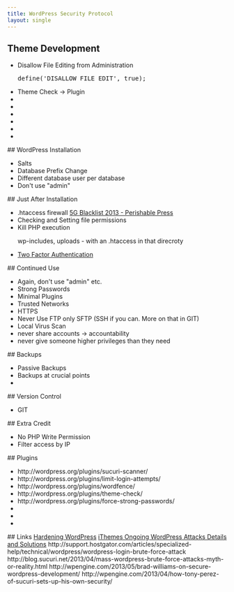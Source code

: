 ```yaml
---
title: WordPress Security Protocol
layout: single
---
```


## Theme Development
<ul>
	<li>Disallow File Editing from Administration <pre>define('DISALLOW_FILE_EDIT', true);</pre></li>
	<li>Theme Check -> Plugin</li>
	<li></li>
	<li></li>
	<li></li>
	<li></li>
	<li></li>
	<li></li>
</ul>
## WordPress Installation
<ul>
	<li>Salts</li>
	<li>Database Prefix Change</li>
	<li>Different database user per database</li>
	<li>Don't use "admin"</li>
</ul>
## Just After Installation
<ul>
	<li>.htaccess firewall <a href="http://perishablepress.com/5g-blacklist-2013/">5G Blacklist 2013 - Perishable Press</a></li>
	<li>Checking and Setting file permissions</li>
	<li>Kill PHP execution
		<p>wp-includes, uploads - with an .htaccess in that direcroty
<!-- 			<pre>
				#Protect [Directory Name]
				<Files *.php>
				Deny from all
				</Files>
			</pre> -->
		</p>
	</li>
	<li><a href="http://en.blog.wordpress.com/2013/04/05/two-step-authentication/">Two Factor Authentication</a></li>
</ul>
## Continued Use
<ul>
	<li>Again, don't use "admin" etc.</li>
	<li>Strong Passwords</li>
	<li>Minimal Plugins</li>
	<li>Trusted Networks</li>
	<li>HTTPS</li>
	<li>Never Use FTP only SFTP (SSH if you can. More on that in GIT)</li>
	<li>Local Virus Scan</li>
	<li>never share accounts -> accountability</li>
	<li>never give someone higher privileges than they need</li>
</ul>
## Backups
<ul>
	<li>Passive Backups</li>
	<li>Backups at crucial points</li>
	<li></li>
</ul>
## Version Control
<ul>
	<li>GIT</li>
</ul>
## Extra Credit
<ul>
	<li>No PHP Write Permission</li>
	<li>Filter access by IP</li>
</ul>
## Plugins
<ul>
	<li>http://wordpress.org/plugins/sucuri-scanner/</li>
	<li>http://wordpress.org/plugins/limit-login-attempts/</li>
	<li>http://wordpress.org/plugins/wordfence/</li>
	<li>http://wordpress.org/plugins/theme-check/</li>
	<li>http://wordpress.org/plugins/force-strong-passwords/</li>
	<li></li>
	<li></li>
	<li></li>
</ul>
## Links
<a href="http://codex.wordpress.org/Hardening_WordPress">Hardening WordPress</a>
<a href="http://ithemes.com/2013/04/15/ongoing-wordpress-attacks-details-and-solutions/">iThemes Ongoing WordPress Attacks Details and Solutions</a>
http://support.hostgator.com/articles/specialized-help/technical/wordpress/wordpress-login-brute-force-attack
http://blog.sucuri.net/2013/04/mass-wordpress-brute-force-attacks-myth-or-reality.html
http://wpengine.com/2013/05/brad-williams-on-secure-wordpress-development/
http://wpengine.com/2013/04/how-tony-perez-of-sucuri-sets-up-his-own-security/


